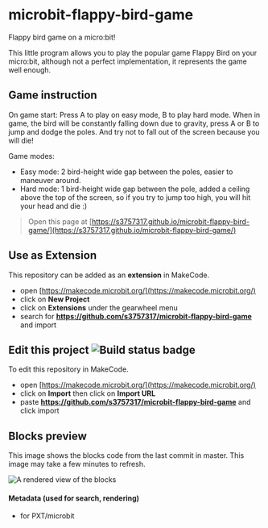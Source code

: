 # microbit-flappy-bird-game
Flappy bird game on a micro:bit!

This little program allows you to play the popular game Flappy Bird on your micro:bit,
although not a perfect implementation, it represents the game well enough.

## Game instruction
On game start: Press A to play on easy mode, B to play hard mode. When in game, the bird will be constantly falling down due to gravity, press A or B to jump and dodge the poles. And try not to fall out of the screen because you will die!

Game modes:
- Easy mode: 2 bird-height wide gap between the poles, easier to maneuver around.
- Hard mode: 1 bird-height wide gap between the pole, added a ceiling above the top of the screen, so if you try to jump too high, you will hit your head and die :)

> Open this page at [https://s3757317.github.io/microbit-flappy-bird-game/](https://s3757317.github.io/microbit-flappy-bird-game/)

## Use as Extension

This repository can be added as an **extension** in MakeCode.

* open [https://makecode.microbit.org/](https://makecode.microbit.org/)
* click on **New Project**
* click on **Extensions** under the gearwheel menu
* search for **https://github.com/s3757317/microbit-flappy-bird-game** and import

## Edit this project ![Build status badge](https://github.com/s3757317/microbit-flappy-bird-game/workflows/MakeCode/badge.svg)

To edit this repository in MakeCode.

* open [https://makecode.microbit.org/](https://makecode.microbit.org/)
* click on **Import** then click on **Import URL**
* paste **https://github.com/s3757317/microbit-flappy-bird-game** and click import

## Blocks preview

This image shows the blocks code from the last commit in master.
This image may take a few minutes to refresh.

![A rendered view of the blocks](https://github.com/s3757317/microbit-flappy-bird-game/raw/master/.github/makecode/blocks.png)

#### Metadata (used for search, rendering)

* for PXT/microbit
<script src="https://makecode.com/gh-pages-embed.js"></script><script>makeCodeRender("{{ site.makecode.home_url }}", "{{ site.github.owner_name }}/{{ site.github.repository_name }}");</script>
